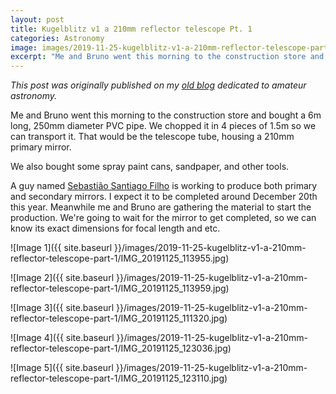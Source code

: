 ```yaml
---
layout: post
title: Kugelblitz v1 a 210mm reflector telescope Pt. 1
categories: Astronomy
image: images/2019-11-25-kugelblitz-v1-a-210mm-reflector-telescope-part-1/IMG_20191125_113955.jpg
excerpt: "Me and Bruno went this morning to the construction store and bought a 6m long, 250mm diameter PVC pipe. We chopped it in 4 pieces of 1.5m so we can transport it. That would be the telescope tube, housing a 210mm primary mirror."
---
```


*This post was originally published on my [old blog](https://boredprogrammer.postach.io/post/kugelblitz-v1-a-210mm-reflector-telescope-part-1) dedicated to amateur astronomy.*

Me and Bruno went this morning to the construction store and bought a 6m long, 250mm diameter PVC pipe. We chopped it in 4 pieces of 1.5m so we can transport it. That would be the telescope tube, housing a 210mm primary mirror.

We also bought some spray paint cans, sandpaper, and other tools.

A guy named [Sebastião Santiago Filho](https://www.telescopiosastronomicos.com.br/kits.html) is working to produce both primary and secondary mirrors. I expect it to be completed around December 20th this year. Meanwhile me and Bruno are gathering the material to start the production. We're going to wait for the mirror to get completed, so we can know its exact dimensions for focal length and etc.

![Image 1]({{ site.baseurl }}/images/2019-11-25-kugelblitz-v1-a-210mm-reflector-telescope-part-1/IMG_20191125_113955.jpg)

![Image 2]({{ site.baseurl }}/images/2019-11-25-kugelblitz-v1-a-210mm-reflector-telescope-part-1/IMG_20191125_113959.jpg)

![Image 3]({{ site.baseurl }}/images/2019-11-25-kugelblitz-v1-a-210mm-reflector-telescope-part-1/IMG_20191125_111320.jpg)

![Image 4]({{ site.baseurl }}/images/2019-11-25-kugelblitz-v1-a-210mm-reflector-telescope-part-1/IMG_20191125_123036.jpg)

![Image 5]({{ site.baseurl }}/images/2019-11-25-kugelblitz-v1-a-210mm-reflector-telescope-part-1/IMG_20191125_123110.jpg)
